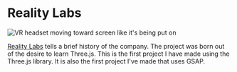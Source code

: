 # Reality Labs

![VR headset moving toward screen like it's being put on](/readme-assets/2022-realityLabs.gif)

[Reality Labs](https://alextownson.github.io/reality-labs/dist/) tells a brief history of the company. The project was born out of the desire to learn Three.js. This is the first project I have made using the Three.js library. It is also the first project I've made that uses GSAP. 